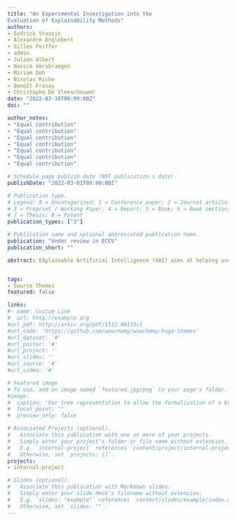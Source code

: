 ```yaml
---
title: "An Experimental Investigation into the
Evaluation of Explainability Methods"
authors:
- Śedrick Stassin
- Alexandre Englebert
- Gilles Peiffer
- admin
- Julien Albert
- Nassim Versbraegen
- Miriam Doh
- Nicolas Riche
- Benoît Frénay
- Christophe De Vleeschouwer
date: "2022-03-10T00:00:00Z"
doi: ""

author_notes:
- "Equal contribution"
- "Equal contribution"
- "Equal contribution"
- "Equal contribution"
- "Equal contribution"
- "Equal contribution"
- "Equal contribution"

# Schedule page publish date (NOT publication's date).
publishDate: "2022-03-01T00:00:00Z"

# Publication type.
# Legend: 0 = Uncategorized; 1 = Conference paper; 2 = Journal article;
# 3 = Preprint / Working Paper; 4 = Report; 5 = Book; 6 = Book section;
# 7 = Thesis; 8 = Patent
publication_types: ["3"]

# Publication name and optional abbreviated publication name.
publication: "Under review in ECCV"
publication_short: ""

abstract: EXplainable Artificial Intelligence (XAI) aims at helping users to grasp the reasoning behind the predictions of an Artificial Intelligence (AI) system. Many XAI approaches have emerged in recent years. Consequently, a subfield related to the evaluation of XAI methods has gained considerable attention, with the aim to determine which methods provide the best explanation using various approaches and criteria. However, the literature lacks a comparison of the evaluation metrics themselves, that one can use to evaluate XAI methods. This work aims to fill this gap by comparing 14 different metrics when applied to 8 state-of-the-art XAI methods and 3 dummy methods (e.g., random saliency maps) used as reference bases. We show which of these metrics produce concordant results and which ones differ, indicating redundancy. We also demonstrate the important impact of specific hyperparameters on the evaluation metric values. Finally, we use the dummy (i.e. naive) methods to assess the reliability of metrics in terms of ranking. We uncover four redundant metrics and show that varying a specific hyperparameter strongly hinders evaluation metrics’ coherence. The main takeaway of our work is to highlight the importance of using metrics carefully, while being aware of their potential limitations when evaluating explainability methods.


tags:
- Source Themes
featured: false

links:
#- name: Custom Link
#  url: http://example.org
#url_pdf: http://arxiv.org/pdf/1512.04133v1
#url_code: 'https://github.com/wowchemy/wowchemy-hugo-themes'
#url_dataset: '#'
#url_poster: '#'
#url_project: ''
#url_slides: ''
#url_source: '#'
#url_video: '#'

# Featured image
# To use, add an image named `featured.jpg/png` to your page's folder. 
#image:
#  caption: 'Our tree representation to allow the formalisation of a broad class of constraints      .'
#  focal_point: ""
#  preview_only: false

# Associated Projects (optional).
#   Associate this publication with one or more of your projects.
#   Simply enter your project's folder or file name without extension.
#   E.g. `internal-project` references `content/project/internal-project/index.md`.
#   Otherwise, set `projects: []`.
projects:
- internal-project

# Slides (optional).
#   Associate this publication with Markdown slides.
#   Simply enter your slide deck's filename without extension.
#   E.g. `slides: "example"` references `content/slides/example/index.md`.
#   Otherwise, set `slides: ""`.
---
```


